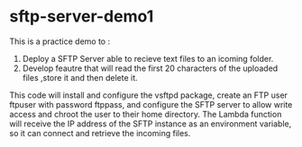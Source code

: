 # sftp-server-demo1
This is a practice demo to :
1. Deploy a SFTP Server able to recieve text files to an icoming folder.
2. Develop feautre that will read the first 20 characters of the uploaded files ,store it and then delete it.

This code will install and configure the vsftpd package, create an FTP user ftpuser with password ftppass, and configure the SFTP server to allow write access and chroot the user to their home directory. The Lambda function will receive the IP address of the SFTP instance as an environment variable, so it can connect and retrieve the incoming files.

